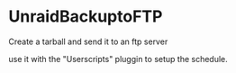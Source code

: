 # UnraidBackuptoFTP
Create a tarball and send it to an ftp server

use it with the "Userscripts" pluggin to setup the schedule.
